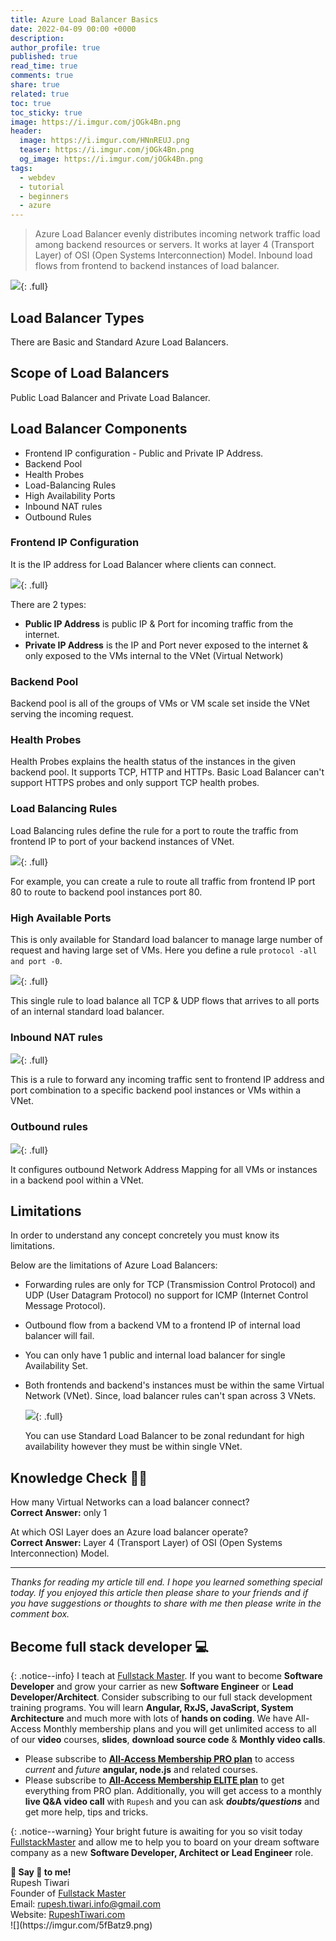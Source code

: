```yaml
---
title: Azure Load Balancer Basics
date: 2022-04-09 00:00 +0000
description:
author_profile: true
published: true
read_time: true
comments: true
share: true
related: true
toc: true
toc_sticky: true
image: https://i.imgur.com/jOGk4Bn.png
header:
  image: https://i.imgur.com/HNnREUJ.png
  teaser: https://i.imgur.com/jOGk4Bn.png
  og_image: https://i.imgur.com/jOGk4Bn.png
tags:
  - webdev
  - tutorial
  - beginners
  - azure
---
```


> Azure Load Balancer evenly distributes incoming network traffic load among backend resources or servers. It works at layer 4 (Transport Layer) of OSI (Open Systems Interconnection) Model. Inbound load flows from frontend to backend instances of load balancer.

![](https://imgur.com/LgrTV0m.png){: .full}

## Load Balancer Types

There are Basic and Standard Azure Load Balancers.

## Scope of Load Balancers

Public Load Balancer and Private Load Balancer.

## Load Balancer Components

- Frontend IP configuration - Public and Private IP Address.
- Backend Pool
- Health Probes
- Load-Balancing Rules
- High Availability Ports
- Inbound NAT rules
- Outbound Rules

### Frontend IP Configuration

It is the IP address for Load Balancer where clients can connect.

![](https://imgur.com/hHZDVTs.png){: .full}

There are 2 types:

- **Public IP Address** is public IP & Port for incoming traffic from the internet.
- **Private IP Address** is the IP and Port never exposed to the internet & only exposed to the VMs internal to the VNet (Virtual Network)

### Backend Pool

Backend pool is all of the groups of VMs or VM scale set inside the VNet serving the incoming request.

### Health Probes

Health Probes explains the health status of the instances in the given backend pool. It supports TCP, HTTP and HTTPs. Basic Load Balancer can't support HTTPS probes and only support TCP health probes.

### Load Balancing Rules

Load Balancing rules define the rule for a port to route the traffic from frontend IP to port of your backend instances of VNet.

![](https://imgur.com/pFUEwjM.png){: .full}

For example, you can create a rule to route all traffic from frontend IP port 80 to route to backend pool instances port 80.

### High Available Ports

This is only available for Standard load balancer to manage large number of request and having large set of VMs. Here you define a rule `protocol -all and port -0`.

![](https://imgur.com/mBhdukf.png){: .full}

This single rule to load balance all TCP & UDP flows that arrives to all ports of an internal standard load balancer.

### Inbound NAT rules

![](https://imgur.com/FTVE47y.png){: .full}

This is a rule to forward any incoming traffic sent to frontend IP address and port combination to a specific backend pool instances or VMs within a VNet.

### Outbound rules

![](https://imgur.com/iEgMAz8.png){: .full}

It configures outbound Network Address Mapping for all VMs or instances in a backend pool within a VNet.

## Limitations

In order to understand any concept concretely you must know its limitations.

Below are the limitations of Azure Load Balancers:

- Forwarding rules are only for TCP (Transmission Control Protocol) and UDP (User Datagram Protocol) no support for ICMP (Internet Control Message Protocol).
- Outbound flow from a backend VM to a frontend IP of internal load balancer will fail.
- You can only have 1 public and internal load balancer for single Availability Set.
- Both frontends and backend's instances must be within the same Virtual Network (VNet). Since, load balancer rules can't span across 3 VNets.

  ![](https://imgur.com/aTyuJ9D.png){: .full}

  You can use Standard Load Balancer to be zonal redundant for high availability however they must be within single VNet.

## Knowledge Check 👨‍🏫

How many Virtual Networks can a load balancer connect? \
**Correct Answer:** only 1

At which OSI Layer does an Azure load balancer operate? \
**Correct Answer:** Layer 4 (Transport Layer) of OSI (Open Systems Interconnection) Model.

---

_Thanks for reading my article till end. I hope you learned something special today. If you enjoyed this article then please share to your friends and if you have suggestions or thoughts to share with me then please write in the comment box._

## Become full stack developer 💻

{: .notice--info}
I teach at [Fullstack Master](https://www.fullstackmaster.net). If you want to become **Software Developer** and grow your carrier as new **Software Engineer** or **Lead Developer/Architect**. Consider subscribing to our full stack development training programs. You will learn **Angular, RxJS, JavaScript, System Architecture** and much more with lots of **hands on coding**. We have All-Access Monthly membership plans and you will get unlimited access to all of our **video** courses, **slides**, **download source code** & **Monthly video calls**.

- Please subscribe to **[All-Access Membership PRO plan](https://www.fullstackmaster.net/pro)** to access _current_ and _future_ **angular, node.js** and related courses.
- Please subscribe to **[All-Access Membership ELITE plan](https://www.fullstackmaster.net/elite)** to get everything from PRO plan. Additionally, you will get access to a monthly **live Q&A video call** with `Rupesh` and you can ask **_doubts/questions_** and get more help, tips and tricks.

{: .notice--warning}
Your bright future is awaiting for you so visit today [FullstackMaster](www.fullstackmaster.net) and allow me to help you to board on your dream software company as a new **Software Developer, Architect or Lead Engineer** role.

<div class="notice--success">
<strong>💖 Say 👋 to me!</strong>
<br>Rupesh Tiwari
<br>Founder of <a href="https://www.fullstackmaster.net">Fullstack Master </a>
<br>Email: <a href="mailto:rupesh.tiwari.info@gmail.com?subject=Hi">rupesh.tiwari.info@gmail.com</a>
<br>Website: <a href="https://www.rupeshtiwari.com">RupeshTiwari.com </a>
</div>
![](https://imgur.com/5fBatz9.png)
